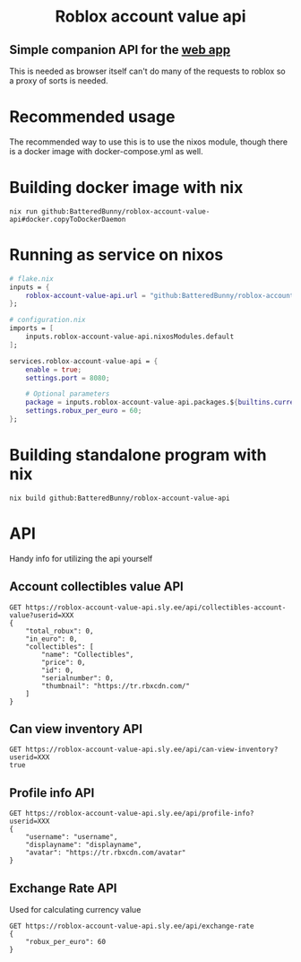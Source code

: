 <h1 align="center">Roblox account value api</h1>

## Simple companion API for the [web app](https://roblox-account-value.sly.ee/)

This is needed as browser itself can't do many of the requests to roblox so a proxy of sorts is needed.

# Recommended usage
The recommended way to use this is to use the nixos module, though there is a docker image with docker-compose.yml as well.

# Building docker image with nix
```
nix run github:BatteredBunny/roblox-account-value-api#docker.copyToDockerDaemon
```

# Running as service on nixos
```nix
# flake.nix
inputs = {
    roblox-account-value-api.url = "github:BatteredBunny/roblox-account-value-api";
};
```

```nix
# configuration.nix
imports = [
	inputs.roblox-account-value-api.nixosModules.default
];

services.roblox-account-value-api = {
    enable = true;
	settings.port = 8080;

	# Optional parameters
    package = inputs.roblox-account-value-api.packages.${builtins.currentSystem}.default;
    settings.robux_per_euro = 60;
};
```

# Building standalone program with nix
```
nix build github:BatteredBunny/roblox-account-value-api
```

# API
Handy info for utilizing the api yourself
## Account collectibles value API

```
GET https://roblox-account-value-api.sly.ee/api/collectibles-account-value?userid=XXX
{
	"total_robux": 0,
	"in_euro": 0,
	"collectibles": [
	    "name": "Collectibles",
	    "price": 0,
	    "id": 0,
	    "serialnumber": 0,
		"thumbnail": "https://tr.rbxcdn.com/"
	]
}
```

## Can view inventory API
```
GET https://roblox-account-value-api.sly.ee/api/can-view-inventory?userid=XXX
true
```

## Profile info API
```
GET https://roblox-account-value-api.sly.ee/api/profile-info?userid=XXX
{
    "username": "username",
    "displayname": "displayname",
    "avatar": "https://tr.rbxcdn.com/avatar"
}
```

## Exchange Rate API
Used for calculating currency value
```
GET https://roblox-account-value-api.sly.ee/api/exchange-rate
{
    "robux_per_euro": 60
}
```